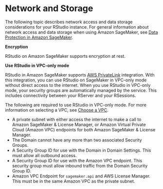 # Network and Storage<a name="rstudio-network"></a>

The following topic describes network access and data storage considerations for your RStudio instance\. For general information about network access and data storage when using Amazon SageMaker, see [Data Protection in Amazon SageMaker](data-protection.md)\.

 **Encryption**

 RStudio on Amazon SageMaker supports encryption at rest\.

 **Use RStudio in VPC\-only mode**

RStudio in Amazon SageMaker supports [AWS PrivateLink](https://docs.aws.amazon.com/vpc/latest/userguide/endpoint-services-overview.html) integration\. With this integration, you can use RStudio on SageMaker in VPC\-only mode without direct access to the internet\. When you use RStudio in VPC\-only mode, your security groups are automatically managed by the service\. This includes connectivity between your RServer and your RSessions\.

The following are required to use RStudio in VPC\-only mode\. For more information on selecting a VPC, see [Choose a VPC](onboard-vpc.md)\.
+ A private subnet with either access the internet to make a call to Amazon SageMaker & License Manager, or Amazon Virtual Private Cloud \(Amazon VPC\) endpoints for both Amazon SageMaker & License Manager\.
+ The Domain cannot have any more than two associated Security Groups\.
+ A Security Group ID for use with the Domain in Domain Settings\. This must allow all outbound access\.
+ A Security Group ID for use with the Amazon VPC endpoint\. This security group must allow inbound traffic from the Domain Security Group ID\.
+ Amazon VPC Endpoint for `sagemaker.api` and AWS License Manager\. This must be in the same Amazon VPC as the private subnet\. 